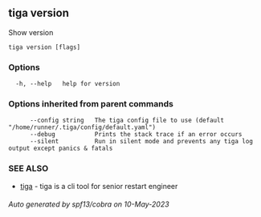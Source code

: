 ## tiga version

Show version

```
tiga version [flags]
```

### Options

```
  -h, --help   help for version
```

### Options inherited from parent commands

```
      --config string   The tiga config file to use (default "/home/runner/.tiga/config/default.yaml")
      --debug           Prints the stack trace if an error occurs
      --silent          Run in silent mode and prevents any tiga log output except panics & fatals
```

### SEE ALSO

* [tiga](tiga.md)	 - tiga is a cli tool for senior restart engineer

###### Auto generated by spf13/cobra on 10-May-2023
